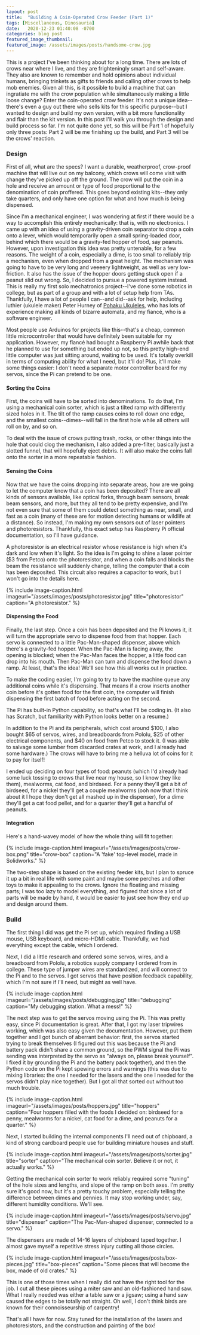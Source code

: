 ```yaml
---
layout: post
title:  "Building A Coin-Operated Crow Feeder (Part 1)"
tags: [Miscellaneous, Dinosauria]
date:   2020-12-23 01:40:08 -0700
categories: blog post
featured_image_thumbnail:
featured_image: /assets/images/posts/handsome-crow.jpg
---
```


This is a project I've been thinking about for a long time.  There are lots of crows near where I live, and they are frighteningly smart and self-aware.  They also are known to remember and hold opinions about individual humans, bringing trinkets as gifts to friends and calling other crows to help mob enemies.  Given all this, is it possible to build a machine that can ingratiate me with the crow population while simultaneously making a little loose change?  Enter the coin-operated crow feeder.  It's not a unique idea--there's even a guy out there who sells kits for this specific purpose--but I wanted to design and build my own version, with a bit more functionality and flair than the kit version.  In this post I'll walk you through the design and build process so far.  I'm not quite done yet, so this will be Part 1 of hopefully only three posts: Part 2 will be me finishing up the build, and Part 3 will be the crows' reaction.

### Design

First of all, what are the specs?  I want a durable, weatherproof, crow-proof machine that will live out on my balcony, which crows will come visit with change they've picked up off the ground.  The crow will put the coin in a hole and receive an amount or type of food proportional to the denomination of coin proffered.  This goes beyond existing kits--they only take quarters, and only have one option for what and how much is being dispensed.

Since I'm a mechanical engineer, I was wondering at first if there would be a way to accomplish this entirely mechanically: that is, with no electronics.  I came up with an idea of using a gravity-driven coin separator to drop a coin onto a lever, which would temporarily open a small spring-loaded door, behind which there would be a gravity-fed hopper of food, say peanuts.  However, upon investigation this idea was pretty untenable, for a few reasons.  The weight of a coin, especially a dime, is too small to reliably trip a mechanism, even when dropped from a great height.  The mechanism was going to have to be very long and veeeery lightweight, as well as very low-friction.  It also has the issue of the hopper doors getting stuck open if a peanut slid out wrong.  So, I decided to pursue a powered system instead.  This is really my first solo mechatronics project--I've done some robotics in college, but as part of a group and with a lot of setup help from TAs.  Thankfully, I have a lot of people I can--and did--ask for help, including luthier (ukulele maker) Peter Hurney of [Pohaku Ukuleles](http://www.pohakuukulele.com/), who has lots of experience making all kinds of bizarre automata, and my fiancé, who is a software engineer.

Most people use Arduinos for projects like this--that's a cheap, common little microcontroller that would have definitely been suitable for my application.  However, my fiancé had bought a Raspberry Pi awhile back that he planned to use for something but ended up not, so this pretty high-end little computer was just sitting around, waiting to be used.  It's totally overkill in terms of computing ability for what I need, but it'll do!  Plus, it'll make some things easier: I don't need a separate motor controller board for my servos, since the Pi can pretend to be one.

#### Sorting the Coins

First, the coins will have to be sorted into denominations.  To do that, I'm using a mechanical coin sorter, which is just a tilted ramp with differently sized holes in it.  The tilt of the ramp causes coins to roll down one edge, and the smallest coins--dimes--will fall in the first hole while all others will roll on by, and so on.

To deal with the issue of crows putting trash, rocks, or other things into the hole that could clog the mechanism, I also added a pre-filter, basically just a slotted funnel, that will hopefully eject debris.  It will also make the coins fall onto the sorter in a more repeatable fashion.

#### Sensing the Coins

Now that we have the coins dropping into separate areas, how are we going to let the computer know that a coin has been deposited?  There are all kinds of sensors available, like optical forks, through beam sensors, break beam sensors, and more, but they all tend to be pretty expensive, and I'm not even sure that some of them could detect something as near, small, and fast as a coin (many of these are for motion detecting humans or wildlife at a distance).  So instead, I'm making my own sensors out of laser pointers and photoresistors.  Thankfully, this exact setup has Raspberry Pi official documentation, so I'll have guidance.

A photoresistor is an electrical resistor whose resistance is high when it's dark and low when it's light.  So the idea is I'm going to shine a laser pointer ($3 from Petco) onto the photoresistor, and when a coin falls and blocks the beam the resistance will suddenly change, telling the computer that a coin has been deposited.  This circuit also requires a capacitor to work, but I won't go into the details here.

{% include image-caption.html imageurl="/assets/images/posts/photoresistor.jpg" title="photoresistor" caption="A photoresistor." %}

#### Dispensing the Food

Finally, the last step.  Once a coin has been deposited and the Pi knows it, it will turn the appropriate servo to dispense food from that hopper.  Each servo is connected to a little Pac-Man-shaped dispenser, above which there's a gravity-fed hopper.  When the Pac-Man is facing away, the opening is blocked; when the Pac-Man faces the hopper, a little food can drop into his mouth.  Then Pac-Man can turn and dispense the food down a ramp.  At least, that's the idea!  We'll see how this all works out in practice.

To make the coding easier, I'm going to try to have the machine queue any additional coins while it's dispensing.  That means if a crow inserts another coin before it's gotten food for the first coin, the computer will finish dispensing the first batch of food before acting on the second.

The Pi has built-in Python capability, so that's what I'll be coding in.  (It also has Scratch, but familiarity with Python looks better on a resume.)

In addition to the Pi and its peripherals, which cost around $100, I also bought $65 of servos, wires, and breadboards from Pololu, $25 of other electrical components, and $40 on food from Petco to stock it.  (I was able to salvage some lumber from discarded crates at work, and I already had some hardware.)  The crows will have to bring me a helluva lot of coins for it to pay for itself!

I ended up deciding on four types of food: peanuts (which I'd already had some luck tossing to crows that live near my house, so I know they like them), mealworms, cat food, and birdseed.  For a penny they'll get a bit of birdseed, for a nickel they'll get a couple mealworms (ooh now that I think about it I hope they don't get all mashed up in the dispenser), for a dime they'll get a cat food pellet, and for a quarter they'll get a handful of peanuts.

#### Integration

Here's a hand-wavey model of how the whole thing will fit together:

{% include image-caption.html imageurl="/assets/images/posts/crow-box.png" title="crow-box" caption="A 'fake' top-level model, made in Solidworks." %}

The two-step shape is based on the existing feeder kits, but I plan to spruce it up a bit in real life with some paint and maybe some perches and other toys to make it appealing to the crows.  Ignore the floating and missing parts; I was too lazy to model everything, and figured that since a lot of parts will be made by hand, it would be easier to just see how they end up and design around them.

### Build

The first thing I did was get the Pi set up, which required finding a USB mouse, USB keyboard, and micro-HDMI cable.  Thankfully, we had everything except the cable, which I ordered.

Next, I did a little research and ordered some servos, wires, and a breadboard from Pololu, a robotics supply company I ordered from in college.  These type of jumper wires are standardized, and will connect to the Pi and to the servos.  I got servos that have position feedback capability, which I'm not sure if I'll need, but might as well have.

{% include image-caption.html imageurl="/assets/images/posts/debugging.jpg" title="debugging" caption="My debugging station.  What a mess!" %}

The next step was to get the servos moving using the Pi.  This was pretty easy, since Pi documentation is great.  After that, I got my laser tripwires working, which was also easy given the documentation.  However, put them together and I got bunch of aberrant behavior: first, the servos started trying to break themselves (I figured out this was because the Pi and battery pack didn't share a common ground, so the PWM signal the Pi was sending was interpreted by the servo as "always on, please break yourself".  I fixed it by grounding the Pi and the battery pack together), and then the Python code on the Pi kept spewing errors and warnings (this was due to mixing libraries: the one I needed for the lasers and the one I needed for the servos didn't play nice together).  But I got all that sorted out without too much trouble.

{% include image-caption.html imageurl="/assets/images/posts/hoppers.jpg" title="hoppers" caption="Four hoppers filled with the foods I decided on: birdseed for a penny, mealworms for a nickel, cat food for a dime, and peanuts for a quarter." %}

Next, I started building the internal components I'll need out of chipboard, a kind of strong cardboard people use for building miniature houses and stuff.  

{% include image-caption.html imageurl="/assets/images/posts/sorter.jpg" title="sorter" caption="The mechanical coin sorter.  Believe it or not, it actually works." %}

Getting the mechanical coin sorter to work reliably required some "tuning" of the hole sizes and lengths, and slope of the ramp on both axes.  I'm pretty sure it's good now, but it's a pretty touchy problem, especially telling the difference between dimes and pennies.  It may stop working under, say, different humidity conditions.  We'll see.

{% include image-caption.html imageurl="/assets/images/posts/servo.jpg" title="dispenser" caption="The Pac-Man-shaped dispenser, connected to a servo." %}

The dispensers are made of 14-16 layers of chipboard taped together.  I almost gave myself a repetitive stress injury cutting all those circles.

{% include image-caption.html imageurl="/assets/images/posts/box-pieces.jpg" title="box-pieces" caption="Some pieces that will become the box, made of old crates." %}

This is one of those times when I really did not have the right tool for the job.  I cut all these pieces using a miter saw and an old-fashioned hand saw.  What I really needed was either a table saw or a jigsaw; using a hand saw caused the edges to be totally not straight.  Oh well, I don't think birds are known for their connoisseurship of carpentry!

That's all I have for now.  Stay tuned for the installation of the lasers and photoresistors, and the construction and painting of the box!